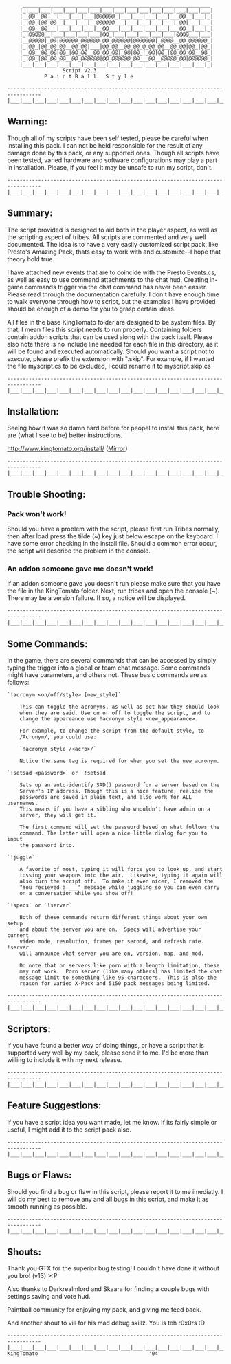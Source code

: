 ```
	 _____________________________________________________________
	|_|___|___|___|___|___|___|___|___|___|___|___|___|___|___|___|
	|__@@__@@___|___|___|___|@@@@@@_|___|___|___|___|___@@__|___|_|
	|_|@@_|@@_@@__|___|___|__@@@@@@___|___|___|___|___|_@@|___|___|
	|__@@__@@___|___|___|___|__@@___|___|___|___|___|___@@__|___|_|
	|_|@@@@@__|___|___|___|___|@@_|___|___|___|___|___|@@@@___|___|
	|__@@@@@|_@@|@@@@@@_@@@@@@_@@_@@@@@@|@@@@@@@|_@@@@__@@_@@@@@@_|
	|_|@@_|@@_@@_@@__@@_@@|___|@@_@@__@@_@@_@_@@_@@__@@_@@|@@_|@@_|
	|__@@__@@_@@|@@_|@@_@@__@@_@@_@@|_@@|@@_|_@@|@@_|@@_@@_@@__@@_|
	|_|@@_|@@_@@_@@__@@_@@@@@@|@@_@@@@@@_@@___@@__@@@@@_@@|@@@@@@_|
	|___|___|___|___|___|___|___|___|___|___|___|___|___|___|___|_|
				  Script v2.3
			P a i n t B a l l   S t y l e
```

```
---------------------------------------------------------------------------------
|___|___|___|___|___|___|___|___|___|___|___|___|___|___|___|___|___|___|___|___|
```

Warning:
--------

Though all of my scripts have been self tested, please be careful when installing
this pack. I can not be held responsible for the result of any damage done by
this pack, or any supported ones. Though all scripts have been tested, varied
hardware and software configurations may play a part in installation.  Please, if
you feel it may be unsafe to run my script, don't.

```
---------------------------------------------------------------------------------
|___|___|___|___|___|___|___|___|___|___|___|___|___|___|___|___|___|___|___|___|
```

Summary:
--------

The script provided is designed to aid both in the player aspect, as well as the
scripting aspect of tribes. All scripts are commented and very well documented.
The idea is to have a very easily customized script pack, like Presto's Amazing
Pack, thats easy to work with and customize--I hope that theory hold true.

I have attached new events that are to coincide with the Presto Events.cs, as
well as easy to use command attachments to the chat hud.  Creating in-game
commands trigger via the chat command has never been easier.  Please read through
the documentation carefully. I don't have enough time to walk everyone through
how to script, but the examples I have provided should be enough of a demo for
you to grasp certain ideas.

All files in the base KingTomato folder are designed to be system files. By that,
I mean files this script needs to run properly.  Containing folders contain addon
scripts that can be used along with the pack itself.  Please also note there is
no include line needed for each file in this directory, as it will be found and
executed automatically.  Should you want a script not to execute, please prefix
the extension with ".skip". For example, if I wanted the file myscript.cs to be
excluded, I could rename it to myscript.skip.cs

```
---------------------------------------------------------------------------------
|___|___|___|___|___|___|___|___|___|___|___|___|___|___|___|___|___|___|___|___|
```

Installation:
-------------

Seeing how it was so damn hard before for peopel to install this pack, here are
(what I see to be) better instructions.

http://www.kingtomato.org/install/ ([Mirror](../INSTALL))

```
---------------------------------------------------------------------------------
|___|___|___|___|___|___|___|___|___|___|___|___|___|___|___|___|___|___|___|___|
```

Trouble Shooting:
-----------------

### Pack won't work!

Should you have a problem with the script, please first run Tribes normally, then
after load press the tilde (~) key just below escape on the keyboard. I have some
error checking in the install file. Should a common error occur, the script will
describe the problem in the console.

### An addon someone gave me doesn't work!

If an addon someone gave you doesn't run please make sure that you have the file
in the KingTomato folder. Next, run tribes and open the console (~). There may be
a version failure. If so, a notice will be displayed.

```
---------------------------------------------------------------------------------
|___|___|___|___|___|___|___|___|___|___|___|___|___|___|___|___|___|___|___|___|
```

Some Commands:
--------------

In the game, there are several commands that can be accessed by simply typing the
trigger into a global or team chat message.  Some commands might have parameters,
and others not.  These basic commands are as follows:

	`!acronym <on/off/style> [new_style]`

		This can toggle the acronyms, as well as set how they should look
		when they are said. Use on or off to toggle the script, and to
		change the appareance use !acronym style <new_appearance>.

		For example, to change the script from the default style, to
		/Acronym/, you could use:

		`!acronym style /<acro>/`

		Notice the same tag is required for when you set the new acronym.

	`!setsad <password>` or `!setsad`

		Sets up an auto-identify SAD() password for a server based on the
		Server's IP address. Though this is a nice feature, realise the
		passwords are saved in plain text, and also work for ALL usernames.
		This means if you have a sibling who whouldn't have admin on a
		server, they will get it.

		The first command will set the password based on what follows the
		command. The latter will open a nice little dialog for you to input
		the password into.

	`!juggle`

		A favorite of most, typing it will force you to look up, and start
		tossing your weapons into the air.  Likewise, typing it again will
		also turn the script off.  To make it even nicer, I removed the
		"You recieved a ___" message while juggling so you can even carry
		on a conversation while you show off!

	`!specs` or `!server`

		Both of these commands return different things about your own setup
		and about the server you are on.  Specs will advertise your current
		video mode, resolution, frames per second, and refresh rate. !server
		will announce what server you are on, version, map, and mod.

		Do note that on servers like porn with a length limitation, these
		may not work.  Porn server (like many others) has limited the chat
		message limit to something like 95 characters.  This is also the
		reason for varied X-Pack and 5150 pack messages being limited.
		
```
---------------------------------------------------------------------------------
|___|___|___|___|___|___|___|___|___|___|___|___|___|___|___|___|___|___|___|___|
```

Scriptors:
----------

If you have found a better way of doing things, or have a script that is
supported very well by my pack, please send it to me. I'd be more than willing to
include it with my next release.

```
---------------------------------------------------------------------------------
|___|___|___|___|___|___|___|___|___|___|___|___|___|___|___|___|___|___|___|___|
```

Feature Suggestions:
--------------------

If you have a script idea you want made, let me know. If its fairly simple or
useful, I might add it to the script pack also.

```
---------------------------------------------------------------------------------
|___|___|___|___|___|___|___|___|___|___|___|___|___|___|___|___|___|___|___|___|
```

Bugs or Flaws:
--------------

Should you find a bug or flaw in this script, please report it to me imediatly.
I will do my best to remove any and all bugs in this script, and make it as smooth
running as possible.

```
---------------------------------------------------------------------------------
|___|___|___|___|___|___|___|___|___|___|___|___|___|___|___|___|___|___|___|___|
```

Shouts:
-------

Thank you GTX for the superior bug testing! I couldn't have done it without you
bro! (v13) >:P

Also thanks to Darkrealmlord and Skaara for finding a couple bugs with settings
saving and vote hud.

Paintball community for enjoying my pack, and giving me feed back.

And another shout to vill for his mad debug skillz. You is teh r0x0rs :D

```
---------------------------------------------------------------------------------
|___|___|___|___|___|___|___|___|___|___|___|___|___|___|___|___|___|___|___|___|
KingTomato								      '04
```
